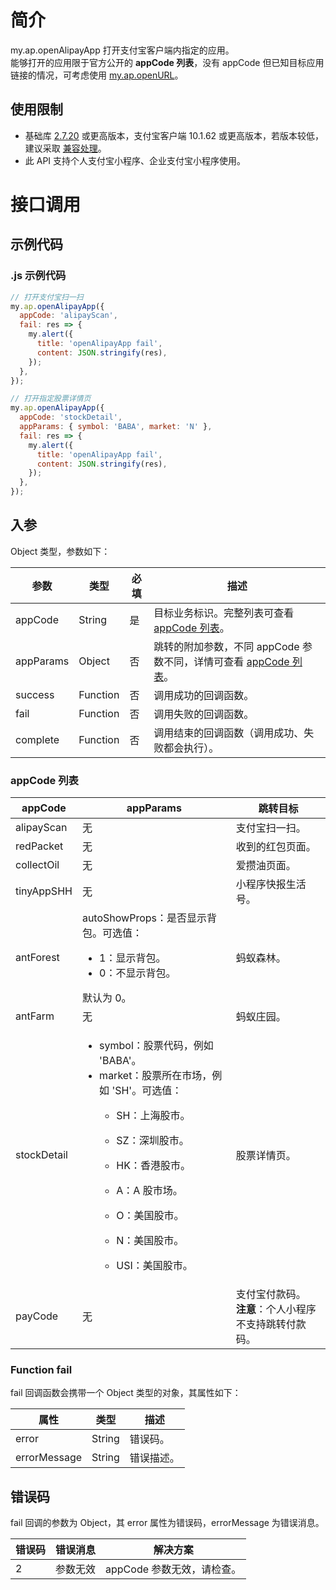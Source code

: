 # 简介

my.ap.openAlipayApp  打开支付宝客户端内指定的应用。<br />能够打开的应用限于官方公开的 **appCode 列表**，没有 appCode 但已知目标应用链接的情况，可考虑使用 [my.ap.openURL](https://opendocs.alipay.com/mini/04iy2y)。

## 使用限制

- 基础库 [2.7.20](https://opendocs.alipay.com/mini/framework/lib-upgrade-v2) 或更高版本，支付宝客户端 10.1.62 或更高版本，若版本较低，建议采取 [兼容处理](https://opendocs.alipay.com/mini/framework/compatibility)。
- 此 API 支持个人支付宝小程序、企业支付宝小程序使用。

# 接口调用

## 示例代码

### .js 示例代码

```javascript
// 打开支付宝扫一扫
my.ap.openAlipayApp({
  appCode: 'alipayScan',
  fail: res => {
    my.alert({
      title: 'openAlipayApp fail',
      content: JSON.stringify(res),
    });
  },
});

// 打开指定股票详情页
my.ap.openAlipayApp({
  appCode: 'stockDetail',
  appParams: { symbol: 'BABA', market: 'N' },
  fail: res => {
    my.alert({
      title: 'openAlipayApp fail',
      content: JSON.stringify(res),
    });
  },
});
```

## 入参
Object 类型，参数如下：

| **参数** | **类型** | **必填** | **描述** |
| --- | --- | --- | --- |
| appCode | String | 是 | 目标业务标识。完整列表可查看 <a href='#appCode 列表'>appCode 列表</a>。 |
| appParams | Object | 否 | 跳转的附加参数，不同 appCode 参数不同，详情可查看 <a href='#appCode 列表'>appCode 列表</a>。 |
| success | Function | 否 | 调用成功的回调函数。 |
| fail | Function | 否 | 调用失败的回调函数。 |
| complete | Function | 否 | 调用结束的回调函数（调用成功、失败都会执行）。 |

### appCode 列表
| **appCode** | **appParams** | **跳转目标** |
| --- | --- | --- |
| alipayScan | 无 | 支付宝扫一扫。 |
| redPacket | 无 | 收到的红包页面。 |
| collectOil | 无 | 爱攒油页面。 |
| tinyAppSHH | 无 | 小程序快报生活号。 |
| antForest | autoShowProps：是否显示背包。可选值：<ul><li>1：显示背包。</li><li>0：不显示背包。</li></ul>默认为 0。 | 蚂蚁森林。 |
| antFarm | 无 | 蚂蚁庄园。 |
| stockDetail | <ul><li>symbol：股票代码，例如 'BABA'。</li><li>market：股票所在市场，例如 'SH'。可选值：</li><ul><li>SH：上海股市。</li></ul><ul><li>SZ：深圳股市。</li></ul><ul><li>HK：香港股市。</li></ul><ul><li>A：A 股市场。</li></ul><ul><li>O：美国股市。</li></ul><ul><li>N：美国股市。</li></ul><ul><li>USI：美国股市。</li></ul></ul> | 股票详情页。 |
| payCode | 无 | 支付宝付款码。<br />**注意**：个人小程序不支持跳转付款码。 |

### Function fail

fail 回调函数会携带一个 Object 类型的对象，其属性如下：

| **属性** | **类型** | **描述** |
| --- | --- | --- |
| error | String | 错误码。 |
| errorMessage | String | 错误描述。 |

## 错误码
fail 回调的参数为 Object，其 error 属性为错误码，errorMessage 为错误消息。

| **错误码** | **错误消息** | **解决方案** |
| --- | --- | --- |
| 2 | 参数无效 | appCode 参数无效，请检查。 |
